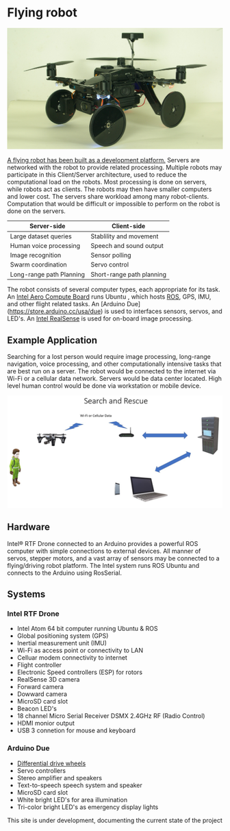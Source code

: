 # Flying robot

![Quad Image](images//IMGP1502.JPG)

[A flying robot has been built as a development platform.](https://github.com/PhilippeDoucette/Intel-RTF-Drone-with-servo-control/wiki)  Servers are networked with the robot to provide related processing. Multiple robots may participate in this Client/Server architecture, used to reduce the computational load on the robots.  Most processing is done on servers, while robots act as clients.  The robots may then have smaller computers and lower cost. The servers share workload among many robot-clients. Computation that would be difficult or impossible to perform on the robot is done on the servers.  

| Server-side              | Client-side               |
| ------------------------ |---------------------------|
| Large dataset queries    | Stablility and movement   |
| Human voice processing   | Speech and sound output   |
| Image recognition        | Sensor polling            |
| Swarm coordination       | Servo control             |
| Long-range path Planning | Short-range path planning |

The robot consists of several computer types, each appropriate for its task. An [Intel Aero Compute Board](https://software.intel.com/en-us/aero/compute-board) runs Ubuntu , which hosts [ROS](http://www.ros.org), GPS, IMU, and other flight related tasks.  An [Arduino Due] (https://store.arduino.cc/usa/due) is used to interfaces sensors, servos, and LED's.  An [Intel RealSense](https://www.intel.com/content/www/us/en/architecture-and-technology/realsense-overview.html) is used for on-board image processing.

## Example Application
Searching for a lost person would require image processing, long-range navigation, voice processing, and other computationally intensive tasks that are best run on a server.  The robot would be connected to the internet via Wi-Fi or a cellular data network.  Servers would be data center located. High level human control would be done via workstation or mobile device.


![Search and Rescue](images/Search_and_Rescue.jpg)

## Hardware

Intel® RTF Drone connected to an Arduino provides a powerful ROS computer with simple connections to external devices. All manner of servos, stepper motors, and a vast array of sensors may be connected to a flying/driving robot platform. The Intel system runs ROS Ubuntu and connects to the Arduino using RosSerial.

## Systems
### Intel RTF Drone
* Intel Atom 64 bit computer running Ubuntu & ROS
* Global positioning system (GPS)
* Inertial measurement unit (IMU) 
* Wi-Fi as access point or connectivity to LAN
* Celluar modem connectivity to internet
* Flight controller
* Electronic Speed controllers (ESP) for rotors
* RealSense 3D camera
* Forward camera
* Dowward camera
* MicroSD card slot
* Beacon LED's
* 18 channel Micro Serial Receiver DSMX 2.4GHz RF (Radio Control)
* HDMI monior output
* USB 3 connetion for mouse and keyboard
### Arduino Due
* [Differential drive wheels](https://github.com/PhilippeDoucette/Flying-Robot/wiki/Differential-drive-wheels)
* Servo controllers
* Stereo amplifier and speakers
* Text-to-speech speech system and speaker
* MicroSD card slot
* White bright LED's for area illumination
* Tri-color bright LED's as emergency display lights





This site is under development, documenting the current state of the project
